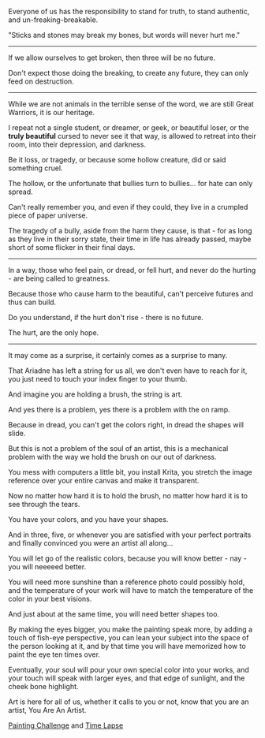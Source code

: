 Everyone of us has the responsibility to stand for truth,
to stand authentic, and un-freaking-breakable.

"Sticks and stones may break my bones,
but words will never hurt me."

---

If we allow ourselves to get broken,
then three will be no future.

Don't expect those doing the breaking,
to create any future, they can only feed on destruction.

---

While we are not animals in the terrible sense of the word,
we are still Great Warriors, it is our heritage.

I repeat not a single student, or dreamer, or geek, or beautiful loser, or the __truly beautiful__ cursed to never see it that way,
is allowed to retreat into their room, into their depression, and darkness.

Be it loss, or tragedy, or because some hollow creature,
did or said something cruel.

The hollow,
or the unfortunate that bullies turn to bullies... for hate can only spread.

Can't really remember you,
and even if they could, they live in a crumpled piece of paper universe.

The tragedy of a bully, aside from the harm they cause, is that - for as long as they live in their sorry state,
their time in life has already passed, maybe short of some flicker in their final days.

---

In a way, those who feel pain, or dread, or fell hurt,
and never do the hurting - are being called to greatness.

Because those who cause harm to the beautiful,
can't perceive futures and thus can build.

Do you understand,
if the hurt don't rise - there is no future.

The hurt,
are the only hope.

---

It may come as a surprise,
it certainly comes as a surprise to many.

That Ariadne has left a string for us all,
we don't even have to reach for it, you just need to touch your index finger to your thumb.

And imagine you are holding a brush,
the string is art.

And yes there is a problem,
yes there is a problem with the on ramp.

Because in dread,
you can't get the colors right, in dread the shapes will slide.

But this is not a problem of the soul of an artist,
this is a mechanical problem with the way we hold the brush on our out of darkness.

You mess with computers a little bit, you install Krita,
you stretch the image reference over your entire canvas and make it transparent.

Now no matter how hard it is to hold the brush,
no matter how hard it is to see through the tears.

You have your colors,
and you have your shapes.

And in three, five,
or whenever you are satisfied with your perfect portraits and finally convinced you were an artist all along...

You will let go of the realistic colors,
because you will know better - nay - you will neeeeed better.

You will need more sunshine than a reference photo could possibly hold,
and the temperature of your work will have to match the temperature of the color in your best visions.

And just about at the same time,
you will need better shapes too.

By making the eyes bigger, you make the painting speak more, by adding a touch of fish-eye perspective, you can lean your subject into the space of the person looking at it,
and by that time you will have memorized how to paint the eye ten times over.

Eventually, your soul will pour your own special color into your works,
and your touch will speak with larger eyes, and that edge of sunlight, and the cheek bone highlight.

Art is here for all of us, whether it calls to you or not, know that you are an artist,
You Are An Artist.

[Painting Challenge](https://www.reddit.com/r/redditgetsdrawn/comments/tg87a6/this_is_my_cat/) and [Time Lapse](https://youtu.be/J3FlzckuRFM)
